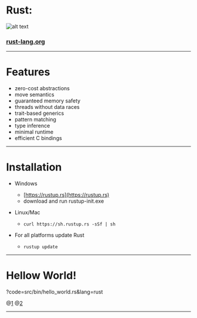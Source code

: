 
# Rust: 
![alt text](https://www.rust-lang.org/logos/rust-logo-blk.svg "Rust Logo")

### [rust-lang.org](rust-lang.org)

---

# Features

* zero-cost abstractions
* move semantics
* guaranteed memory safety
* threads without data races
* trait-based generics
* pattern matching
* type inference
* minimal runtime
* efficient C bindings

---

# Installation

* Windows
  * [https://rustup.rs](https://rustup.rs)
  * download and run rustup-init.exe

* Linux/Mac
  * `curl https://sh.rustup.rs -sSf | sh`

* For all platforms update Rust
  * `rustup update`

---

# Hellow World!

?code=src/bin/hello_world.rs&lang=rust

@[1](Functions)
@[2](Macros)

---

